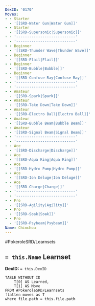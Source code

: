 ```yaml
---
DexID: '0170'
Moves:
- - Starter
  - '[[SRD-Water Gun|Water Gun]]'
- - Starter
  - '[[SRD-Supersonic|Supersonic]]'
- - '---------------------------'
  - '---------------------------'
- - Beginner
  - '[[SRD-Thunder Wave|Thunder Wave]]'
- - Beginner
  - '[[SRD-Flail|Flail]]'
- - Beginner
  - '[[SRD-Bubble|Bubble]]'
- - Beginner
  - '[[SRD-Confuse Ray|Confuse Ray]]'
- - '---------------------------'
  - '---------------------------'
- - Amateur
  - '[[SRD-Spark|Spark]]'
- - Amateur
  - '[[SRD-Take Down|Take Down]]'
- - Amateur
  - '[[SRD-Electro Ball|Electro Ball]]'
- - Amateur
  - '[[SRD-Bubble Beam|Bubble Beam]]'
- - Amateur
  - '[[SRD-Signal Beam|Signal Beam]]'
- - '---------------------------'
  - '---------------------------'
- - Ace
  - '[[SRD-Discharge|Discharge]]'
- - Ace
  - '[[SRD-Aqua Ring|Aqua Ring]]'
- - Ace
  - '[[SRD-Hydro Pump|Hydro Pump]]'
- - Ace
  - '[[SRD-Ion Deluge|Ion Deluge]]'
- - Ace
  - '[[SRD-Charge|Charge]]'
- - '---------------------------'
  - '---------------------------'
- - Pro
  - '[[SRD-Agility|Agility]]'
- - Pro
  - '[[SRD-Soak|Soak]]'
- - Pro
  - '[[SRD-Psybeam|Psybeam]]'
Name: Chinchou
---
```


#PokeroleSRD/Learnsets

## `= this.Name` Learnset

**DexID:** `= this.DexID`

```dataview
TABLE WITHOUT ID
    T[0] AS Learned,
    T[1] AS Move
FROM #PokeroleSRD/Learnsets
flatten moves as T
where file.path = this.file.path
```
